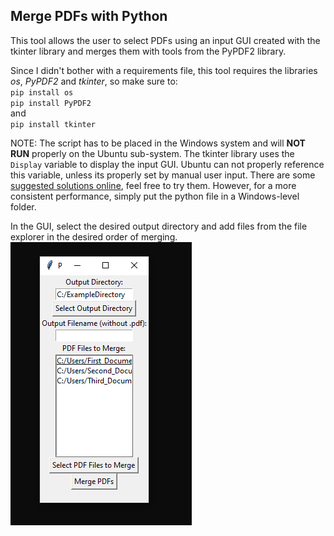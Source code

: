 ## Merge PDFs with Python

This tool allows the user to select PDFs using an input GUI created with the tkinter library and merges them with tools from the PyPDF2 library.

Since I didn't bother with a requirements file, this tool requires the libraries *os*, *PyPDF2* and *tkinter*, so make sure to:\
``pip install os``\
``pip install PyPDF2``\
and \
``pip install tkinter``

NOTE: The script has to be placed in the Windows system and will **NOT RUN** properly on the Ubuntu sub-system. The tkinter library uses the ``Display`` variable to display the input GUI. Ubuntu can not properly reference this variable, unless its properly set by manual user input. There are some [suggested solutions online](https://stackoverflow.com/questions/37604289/tkinter-tclerror-no-display-name-and-no-display-environment-variable), feel free to try them. However, for a more consistent performance, simply put the python file in a Windows-level folder.

In the GUI, select the desired output directory and add files from the file explorer in the desired order of merging.
![Screenshot](PDFMergeTool_Screenshot.png)
